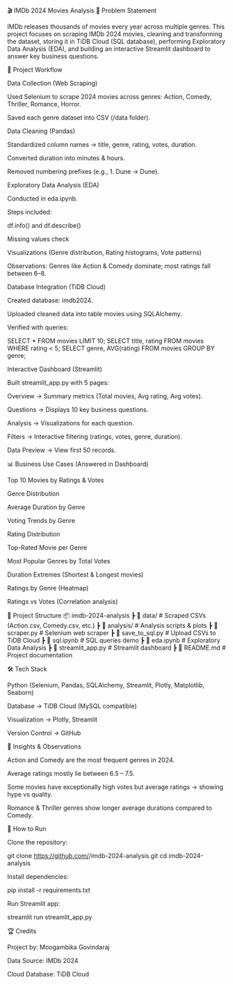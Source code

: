 🎬 IMDb 2024 Movies Analysis
📌 Problem Statement

IMDb releases thousands of movies every year across multiple genres.
This project focuses on scraping IMDb 2024 movies, cleaning and transforming the dataset, storing it in TiDB Cloud (SQL database), performing Exploratory Data Analysis (EDA), and building an interactive Streamlit dashboard to answer key business questions.

🚀 Project Workflow

Data Collection (Web Scraping)

Used Selenium to scrape 2024 movies across genres: Action, Comedy, Thriller, Romance, Horror.

Saved each genre dataset into CSV (/data folder).

Data Cleaning (Pandas)

Standardized column names → title, genre, rating, votes, duration.

Converted duration into minutes & hours.

Removed numbering prefixes (e.g., 1. Dune → Dune).

Exploratory Data Analysis (EDA)

Conducted in eda.ipynb.

Steps included:

df.info() and df.describe()

Missing values check

Visualizations (Genre distribution, Rating histograms, Vote patterns)

Observations: Genres like Action & Comedy dominate; most ratings fall between 6–8.

Database Integration (TiDB Cloud)

Created database: imdb2024.

Uploaded cleaned data into table movies using SQLAlchemy.

Verified with queries:

SELECT * FROM movies LIMIT 10;
SELECT title, rating FROM movies WHERE rating < 5;
SELECT genre, AVG(rating) FROM movies GROUP BY genre;


Interactive Dashboard (Streamlit)

Built streamlit_app.py with 5 pages:

Overview → Summary metrics (Total movies, Avg rating, Avg votes).

Questions → Displays 10 key business questions.

Analysis → Visualizations for each question.

Filters → Interactive filtering (ratings, votes, genre, duration).

Data Preview → View first 50 records.

📊 Business Use Cases (Answered in Dashboard)

Top 10 Movies by Ratings & Votes

Genre Distribution

Average Duration by Genre

Voting Trends by Genre

Rating Distribution

Top-Rated Movie per Genre

Most Popular Genres by Total Votes

Duration Extremes (Shortest & Longest movies)

Ratings by Genre (Heatmap)

Ratings vs Votes (Correlation analysis)

📂 Project Structure
📦 imdb-2024-analysis
 ┣ 📂 data/                # Scraped CSVs (Action.csv, Comedy.csv, etc.)
 ┣ 📂 analysis/            # Analysis scripts & plots
 ┣ 📜 scraper.py           # Selenium web scraper
 ┣ 📜 save_to_sql.py       # Upload CSVs to TiDB Cloud
 ┣ 📜 sql.ipynb            # SQL queries demo
 ┣ 📜 eda.ipynb            # Exploratory Data Analysis
 ┣ 📜 streamlit_app.py     # Streamlit dashboard
 ┣ 📜 README.md            # Project documentation

🛠️ Tech Stack

Python (Selenium, Pandas, SQLAlchemy, Streamlit, Plotly, Matplotlib, Seaborn)

Database → TiDB Cloud (MySQL compatible)

Visualization → Plotly, Streamlit

Version Control → GitHub

📌 Insights & Observations

Action and Comedy are the most frequent genres in 2024.

Average ratings mostly lie between 6.5 – 7.5.

Some movies have exceptionally high votes but average ratings → showing hype vs quality.

Romance & Thriller genres show longer average durations compared to Comedy.

🚀 How to Run

Clone the repository:

git clone https://github.com/<your-username>/imdb-2024-analysis.git
cd imdb-2024-analysis


Install dependencies:

pip install -r requirements.txt


Run Streamlit app:

streamlit run streamlit_app.py

🏆 Credits

Project by: Moogambika Govindaraj

Data Source: IMDb 2024

Cloud Database: TiDB Cloud

